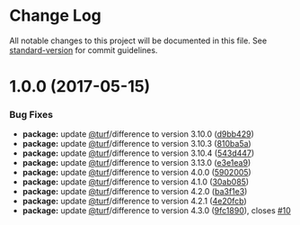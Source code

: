 # Change Log

All notable changes to this project will be documented in this file. See [standard-version](https://github.com/conventional-changelog/standard-version) for commit guidelines.

<a name="1.0.0"></a>
# 1.0.0 (2017-05-15)


### Bug Fixes

* **package:** update [@turf](https://github.com/turf)/difference to version 3.10.0 ([d9bb429](https://github.com/stepankuzmin/turf-deintersect/commit/d9bb429))
* **package:** update [@turf](https://github.com/turf)/difference to version 3.10.3 ([810ba5a](https://github.com/stepankuzmin/turf-deintersect/commit/810ba5a))
* **package:** update [@turf](https://github.com/turf)/difference to version 3.10.4 ([543d447](https://github.com/stepankuzmin/turf-deintersect/commit/543d447))
* **package:** update [@turf](https://github.com/turf)/difference to version 3.13.0 ([e3e1ea9](https://github.com/stepankuzmin/turf-deintersect/commit/e3e1ea9))
* **package:** update [@turf](https://github.com/turf)/difference to version 4.0.0 ([5902005](https://github.com/stepankuzmin/turf-deintersect/commit/5902005))
* **package:** update [@turf](https://github.com/turf)/difference to version 4.1.0 ([30ab085](https://github.com/stepankuzmin/turf-deintersect/commit/30ab085))
* **package:** update [@turf](https://github.com/turf)/difference to version 4.2.0 ([ba3f1e3](https://github.com/stepankuzmin/turf-deintersect/commit/ba3f1e3))
* **package:** update [@turf](https://github.com/turf)/difference to version 4.2.1 ([4e20fcb](https://github.com/stepankuzmin/turf-deintersect/commit/4e20fcb))
* **package:** update [@turf](https://github.com/turf)/difference to version 4.3.0 ([9fc1890](https://github.com/stepankuzmin/turf-deintersect/commit/9fc1890)), closes [#10](https://github.com/stepankuzmin/turf-deintersect/issues/10)
